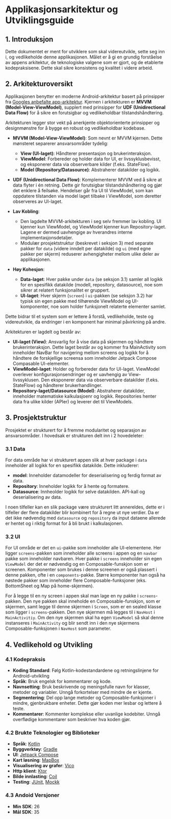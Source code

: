 # Applikasjonsarkitektur og Utviklingsguide

## 1. Introduksjon

Dette dokumentet er ment for utviklere som skal videreutvikle, sette seg inn i, og vedlikeholde denne applikasjonen. Målet er å gi en grundig forståelse av appens arkitektur, de teknologiske valgene som er gjort, og de etablerte kodepraksisene. Dette skal sikre konsistens og kvalitet i videre arbeid.

## 2. Arkitekturoversikt

Applikasjonen benytter en moderne Android-arkitektur basert på prinsipper fra [Googles anbefalte app-arkitektur](https://developer.android.com/topic/architecture). Kjernen i arkitekturen er **MVVM (Model-View-ViewModel)**, supplert med prinsipper for **UDF (Unidirectional Data Flow)** for å sikre en forutsigbar og vedlikeholdbar tilstandshåndtering.

Arkitekturen legger stor vekt på anerkjente objektorienterte prinsipper og designmønstre for å bygge en robust og vedlikeholdbar kodebase.

*   **MVVM (Model-View-ViewModel)**: Som nevnt er MVVM kjernen. Dette mønsteret separerer ansvarsområder tydelig:
    *   **View (UI-laget)**: Håndterer presentasjon og brukerinteraksjon.
    *   **ViewModel**: Forbereder og holder data for UI, er livssyklusbevisst, og eksponerer data via observerbare kilder (f.eks. StateFlow).
    *   **Model (Repository/Datasource)**: Abstraherer datakilder og logikk.
*   **UDF (Unidirectional Data Flow)**: Komplementerer MVVM ved å sikre at data flyter i én retning. Dette gir forutsigbar tilstandshåndtering og gjør det enklere å feilsøke. Hendelser går fra UI til ViewModel, som kan oppdatere tilstanden via model laget tilbake i ViewModel, som deretter observeres av UI-laget.

*   **Lav Kobling**:
    *   Den lagdelte MVVM-arkitekturen i seg selv fremmer lav kobling. UI kjenner kun ViewModel, og ViewModel kjenner kun Repository-laget. Lagene er dermed uavhengige av hverandres interne implementasjonsdetaljer.
    *   Modulær prosjektstruktur (beskrevet i seksjon 3) med separate pakker for `data` (videre inndelt per datakilde) og `ui` (med egne pakker per skjerm) reduserer avhengigheter mellom ulike deler av applikasjonen.

*   **Høy Kohesjon**:
    *   **Data-laget**: Hver pakke under `data` (se seksjon 3.1) samler all logikk for en spesifikk datakilde (modell, repository, datasource), noe som sikrer at relatert funksjonalitet er gruppert.
    *   **UI-laget**: Hver skjerm (`screen`) i `ui`-pakken (se seksjon 3.2) har typisk sin egen pakke med tilhørende ViewModel og UI-komponenter, noe som holder funksjonelt relaterte elementer samlet.

Dette bidrar til et system som er lettere å forstå, vedlikeholde, teste og videreutvikle, da endringer i en komponent har minimal påvirkning på andre.

Arkitekturen er lagdelt og består av:

*   **UI-laget (View)**: Ansvarlig for å vise data på skjermen og håndtere brukerinteraksjon. Dette laget består av og kommer fra MainActivity som inneholder NavBar for navigering mellom screens og logikk for å håndtere de forskjellige screensa som inneholder Jetpack Compose Compasable UI-elementer.
*   **ViewModel-laget**: Holder og forbereder data for UI-laget. ViewModel overlever konfigurasjonsendringer og er uavhengig av View-livssyklusen. Den eksponerer data via observerbare datakilder (f.eks. StateFlow) og håndterer brukerhandlinger.
*   **Repository-laget/Datasource (Model)**: Abstraherer datakilder, inneholder matematiske kalkulasjoenr og logikk. Repositories henter data fra ulike kilder (APIer) og leverer det til ViewModels.

## 3. Prosjektstruktur

Prosjektet er strukturert for å fremme modularitet og separasjon av ansvarsområder. I hovedsak er strukturen delt inn i 2 hovedeleter:

### 3.1 Data

For data område har vi strukturert appen slik at hver package i `data`  inneholder all logikk for en spesifikk datakilde. Dette inkluderer: 

*   **model**: Inneholder datamodeller for deserialisering og ferdig format av data.
*   **Repository**: Inneholder logikk for å hente og formatere. 
*   **Datasource**: Innheolder logikk for selve datakilden. API-kall og deserialisering av data.

I noen tilfeller kan en slik package være strukturert litt annereldes, dette er i tilfeller der flere datakilder blir kombinert for å regne ut nye verdier. Da er det ikke nødvendig med  `datasource` og `repository` da input dataene allerede er hentet og i riktig format for å bli brukt i kalkulasjonen.

### 3.2 UI 

For UI område er det en `ui`-pakke som inneholder alle UI-elementene. Her ligger `screens`-pakken som inneholder alle screens i appen og en `navbar` pakke som inneholder navbaren. Hver pakke i `screens` inneholder sin egen `ViewModel` der det er nødvendig og en Composable-funskjon som er screenen. Komponenter som brukes i denne screenen er også plassert i denne pakken, ofte i en `components`-pakke. Større komponenter han også ha nøstede pakker som inneholder flere Composable-funksjoner (eks. BottomSheet og Map på home-skjermen). 

For å legge til en ny screen i appen skal man lage en ny pakke i `screens`-pakken. Den nye pakken skal inneholde en Composable-funskjon, som er skjermen, samt legge til denne skjermen i `Screen`, som er en sealed klasse som ligger i `screens`-pakken. Den nye skjermen må legges til i `NavHost` i `MainActivitiy`. Om den nye skjermen skal ha egen `ViewModel` så skal denne instanseres i `MainActivity` og blir sendt inn i den nye skjermens Composable-funksjonen i `NavHost` som parameter.


## 4. Vedlikehold og Utvikling

### 4.1 Kodepraksis
*   **Koding Standard**: Følg Kotlin-kodestandardene og retningslinjene for Android-utvikling
*   **Språk**: Bruk engelsk for kommentarer og kode.
*   **Navnsetting**: Bruk beskrivende og meningsfulle navn for klasser, metoder og variabler. Unngå forkortelser med mindre de er kjente.
*   **Segmentering**: Del opp lange metoder og Composable-funksjoner i mindre, gjenbrukbare enheter. Dette gjør koden mer lesbar og lettere å teste.
*   **Kommentarer**: Kommenter komplekse eller uvanlige kodebiter. Unngå overflødige kommentarer som beskriver hva koden gjør.


### 4.2 Brukte Teknologier og Biblioteker
*   **Språk**: [Kotlin](https://kotlinlang.org/)
*   **Byggverktøy**: [Gradle](https://gradle.org/)
*   **UI**: [Jetpack Compose](https://developer.android.com/jetpack/compose)
*   **Kart løsning**: [MapBox](https://docs.mapbox.com/android/maps/guides/)
*   **Visualisering av grafer**: [Vico](https://github.com/patrykandpatrick/vico)
*   **Http klient**: [Ktor](https://ktor.io/)
*   **Bilde innlasting**: [Coil](https://coil-kt.github.io/coil/)
*   **Testing**: [JUnit](https://junit.org/junit5/), [Mockk](https://mockk.io/)

### 4.3 Andoid Versjoner
*   **Min SDK**: 26
*   **Mål SDK**: 35
